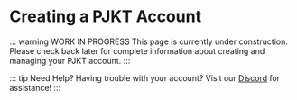 # Creating a PJKT Account

::: warning WORK IN PROGRESS
This page is currently under construction. Please check back later for complete information about creating and managing your PJKT account.
:::


::: tip Need Help?
Having trouble with your account? Visit our [Discord](https://discord.com/invite/pjkt) for assistance!
:::